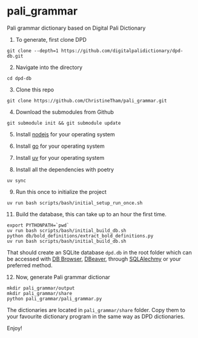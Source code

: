 # pali_grammar

Pali grammar dictionary based on Digital Pali Dictionary

1. To generate, first clone DPD

```shell
git clone --depth=1 https://github.com/digitalpalidictionary/dpd-db.git
```

2. Navigate into the directory

```shell
cd dpd-db
```

3. Clone this repo

```shell
git clone https://github.com/ChristineTham/pali_grammar.git
```

4. Download the submodules from Github

```shell
git submodule init && git submodule update
```

5. Install [nodejs](https://nodejs.org/en/download) for your operating system

6. Install [go](https://go.dev/doc/install) for your operating system

7. Install [uv](https://docs.astral.sh/uv/) for your operating system

8. Install all the dependencies with poetry

```shell
uv sync
```

9. Run this once to initialize the project

```shell
uv run bash scripts/bash/initial_setup_run_once.sh
```

11. Build the database, this can take up to an hour the first time.

```shell
export PYTHONPATH=`pwd`
uv run bash scripts/bash/initial_build_db.sh
python db/bold_definitions/extract_bold_definitions.py
uv run bash scripts/bash/initial_build_db.sh
```

That should create an SQLite database `dpd.db` in the root folder which can be accessed with [DB Browser](https://sqlitebrowser.org/), [DBeaver](https://dbeaver.io/), through [SQLAlechmy](https://www.sqlalchemy.org/) or your preferred method.

12. Now, generate Pali grammar dictionar

```shell
mkdir pali_grammar/output
mkdir pali_grammar/share
python pali_grammar/pali_grammar.py
```

The dictionaries are located in `pali_grammar/share` folder. Copy them to your favourite dictionary program in the same way as DPD dictionaries.

Enjoy!
